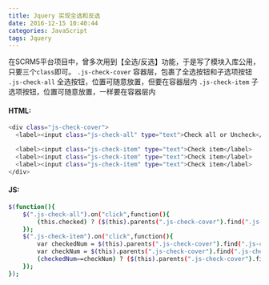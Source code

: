 ```yaml
---
title: Jquery 实现全选和反选
date: 2016-12-15 10:40:44
categories: JavaScript
tags: Jquery
---
```


在SCRM5平台项目中，曾多次用到【全选/反选】功能，于是写了模块入库公用，只要三个`class`即可。
`.js-check-cover` 容器层，包裹了全选按钮和子选项按钮
`.js-check-all` 全选按钮，位置可随意放置，但要在容器层内
`.js-check-item` 子选项按钮，位置可随意放置，一样要在容器层内

#### HTML:
```bash
<div class="js-check-cover">
  <label><input class="js-check-all" type="text">Check all or Uncheck</label>

  <label><input class="js-check-item" type="text">Check item</label>
  <label><input class="js-check-item" type="text">Check item</label>
  <label><input class="js-check-item" type="text">Check item</label>
</div>
```

#### JS:
```bash
$(function(){
    $(".js-check-all").on("click",function(){
        (this.checked) ? ($(this).parents(".js-check-cover").find(".js-check-item").prop("checked",true)) : ($(this).parents(".js-check-cover").find(".js-check-item").prop("checked",false));
    });
    $(".js-check-item").on("click",function(){
        var checkedNum = $(this).parents(".js-check-cover").find(".js-check-item:checked").size();
        var checkNum = $(this).parents(".js-check-cover").find(".js-check-item").size();
        (checkedNum==checkNum) ? ($(this).parents(".js-check-cover").find(".js-check-all").prop("checked",true)) : ($(this).parents(".js-check-cover").find(".js-check-all").prop("checked",false));
    });
});
```